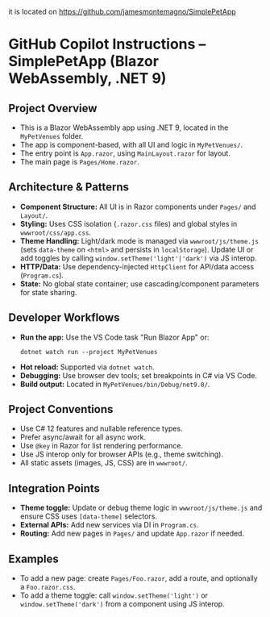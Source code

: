 it is located on https://github.com/jamesmontemagno/SimplePetApp

# GitHub Copilot Instructions – SimplePetApp (Blazor WebAssembly, .NET 9)

## Project Overview

- This is a Blazor WebAssembly app using .NET 9, located in the `MyPetVenues` folder.
- The app is component-based, with all UI and logic in `MyPetVenues/`.
- The entry point is `App.razor`, using `MainLayout.razor` for layout.
- The main page is `Pages/Home.razor`.

## Architecture & Patterns

- **Component Structure:** All UI is in Razor components under `Pages/` and `Layout/`.
- **Styling:** Uses CSS isolation (`.razor.css` files) and global styles in `wwwroot/css/app.css`.
- **Theme Handling:** Light/dark mode is managed via `wwwroot/js/theme.js` (sets `data-theme` on `<html>` and persists in `localStorage`). Update UI or add toggles by calling `window.setTheme('light'|'dark')` via JS interop.
- **HTTP/Data:** Use dependency-injected `HttpClient` for API/data access (`Program.cs`).
- **State:** No global state container; use cascading/component parameters for state sharing.

## Developer Workflows

- **Run the app:** Use the VS Code task "Run Blazor App" or:
	```
	dotnet watch run --project MyPetVenues
	```
- **Hot reload:** Supported via `dotnet watch`.
- **Debugging:** Use browser dev tools; set breakpoints in C# via VS Code.
- **Build output:** Located in `MyPetVenues/bin/Debug/net9.0/`.

## Project Conventions

- Use C# 12 features and nullable reference types.
- Prefer async/await for all async work.
- Use `@key` in Razor for list rendering performance.
- Use JS interop only for browser APIs (e.g., theme switching).
- All static assets (images, JS, CSS) are in `wwwroot/`.

## Integration Points

- **Theme toggle:** Update or debug theme logic in `wwwroot/js/theme.js` and ensure CSS uses `[data-theme]` selectors.
- **External APIs:** Add new services via DI in `Program.cs`.
- **Routing:** Add new pages in `Pages/` and update `App.razor` if needed.

## Examples

- To add a new page: create `Pages/Foo.razor`, add a route, and optionally a `Foo.razor.css`.
- To add a theme toggle: call `window.setTheme('light')` or `window.setTheme('dark')` from a component using JS interop.
